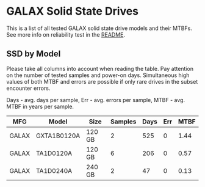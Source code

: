 GALAX Solid State Drives
========================

This is a list of all tested GALAX solid state drive models and their MTBFs. See
more info on reliability test in the [README](https://github.com/linuxhw/SMART).

SSD by Model
------------

Please take all columns into account when reading the table. Pay attention on the
number of tested samples and power-on days. Simultaneous high values of both MTBF
and errors are possible if only rare drives in the subset encounter errors.

Days - avg. days per sample,
Err  - avg. errors per sample,
MTBF - avg. MTBF in years per sample.

| MFG       | Model              | Size   | Samples | Days  | Err   | MTBF |
|-----------|--------------------|--------|---------|-------|-------|------|
| GALAX     | GXTA1B0120A        | 120 GB | 2       | 525   | 0     | 1.44   |
| GALAX     | TA1D0120A          | 120 GB | 6       | 206   | 0     | 0.57   |
| GALAX     | TA1D0240A          | 240 GB | 2       | 47    | 0     | 0.13   |
